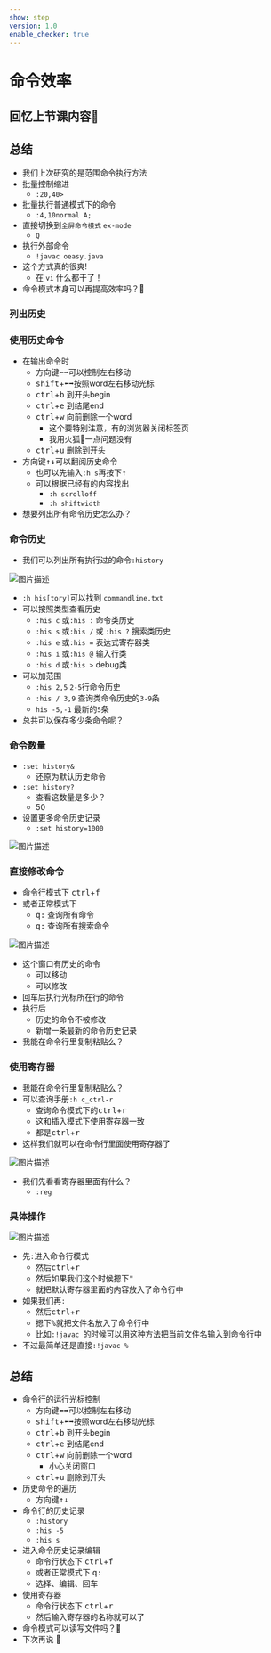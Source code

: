 ```yaml
---
show: step
version: 1.0
enable_checker: true
---
```


# 命令效率

## 回忆上节课内容🤔

## 总结
- 我们上次研究的是范围命令执行方法
- 批量控制缩进
	- `:20,40>`
- 批量执行普通模式下的命令
	- `:4,10normal A;`
- 直接切换到`全屏命令模式` `ex-mode`
	- `Q`
- 执行外部命令
	- `!javac oeasy.java`
- 这个方式真的很爽!
	- 在 `vi` 什么都干了！
- 命令模式本身可以再提高效率吗？🤔

### 列出历史

### 使用历史命令
- 在输出命令时
	- 方向键<kbd>⬅️️</kbd><kbd>➡️️️</kbd>可以控制左右移动
	- <kbd>shift</kbd>+<kbd>⬅️️</kbd><kbd>➡️️️</kbd>按照word左右移动光标
	- <kbd>ctrl</kbd>+<kbd>b</kbd> 到开头begin
	- <kbd>ctrl</kbd>+<kbd>e</kbd> 到结尾end
	- <kbd>ctrl</kbd>+<kbd>w</kbd> 向前删除一个word
		- 这个要特别注意，有的浏览器关闭标签页
		- 我用火狐🦊一点问题没有
	- <kbd>ctrl</kbd>+<kbd>u</kbd> 删除到开头
- 方向键<kbd>↑️</kbd><kbd>↓️️️</kbd>可以翻阅历史命令
	- 也可以先输入`:h s`再按下<kbd>↑️</kbd>
	- 可以根据已经有的内容找出
		- `:h scrolloff`
		- `:h shiftwidth`
- 想要列出所有命令历史怎么办？

### 命令历史
- 我们可以列出所有执行过的命令`:history`

![图片描述](https://doc.shiyanlou.com/courses/uid1190679-20210202-1612238999169)

- `:h his[tory]`可以找到 `commandline.txt`
- 可以按照类型查看历史
	- `:his c` 或`:his :` 命令类历史
	- `:his s` 或`:his /` 或 `:his ?` 搜索类历史
	- `:his e` 或`:his =` 表达式寄存器类
	- `:his i` 或`:his @` 输入行类
	- `:his d` 或`:his >` debug类
- 可以加范围
	- `:his 2,5` `2-5`行命令历史
	- `:his / 3,9` 查询类命令历史的`3-9`条
	- `his -5,-1` 最新的`5`条
- 总共可以保存多少条命令呢？

### 命令数量
- `:set history&`
	- 还原为默认历史命令
- `:set history?`
	- 查看这数量是多少？
	- 50
- 设置更多命令历史记录
	- `:set history=1000`
 
![图片描述](https://doc.shiyanlou.com/courses/uid1190679-20210807-1628303408587)

### 直接修改命令

- 命令行模式下 <kbd>ctrl</kbd>+<kbd>f</kbd>
- 或者正常模式下
	- <kbd>q</kbd><kbd>:</kbd> 查询所有命令
	- <kbd>q</kbd><kbd>:</kbd> 查询所有搜索命令

![图片描述](https://doc.shiyanlou.com/courses/uid1190679-20210807-1628304811057)

- 这个窗口有历史的命令
	- 可以移动
	- 可以修改
- 回车后执行光标所在行的命令
- 执行后
	 - 历史的命令不被修改
	 - 新增一条最新的命令历史记录
- 我能在命令行里复制粘贴么？

### 使用寄存器
- 我能在命令行里复制粘贴么？
- 可以查询手册`:h c_ctrl-r` 
	- 查询命令模式下的<kbd>ctrl</kbd>+<kbd>r</kbd>
	- 这和插入模式下使用寄存器一致
	- 都是<kbd>ctrl</kbd>+<kbd>r</kbd>
- 这样我们就可以在命令行里面使用寄存器了

![图片描述](https://doc.shiyanlou.com/courses/uid1190679-20210202-1612255335506)

- 我们先看看寄存器里面有什么？
	- `:reg`

### 具体操作
![图片描述](https://doc.shiyanlou.com/courses/uid1190679-20210202-1612255634458)

- 先`:`进入命令行模式
	- 然后<kbd>ctrl</kbd>+<kbd>r</kbd>
	- 然后如果我们这个时候摁下<kbd>"</kbd>
	- 就把默认寄存器里面的内容放入了命令行中
- 如果我们再`:`
	- 然后<kbd>ctrl</kbd>+<kbd>r</kbd>
	- 摁下<kbd>%</kbd>就把文件名放入了命令行中
	- 比如`:!javac `的时候可以用这种方法把当前文件名输入到命令行中
- 不过最简单还是直接`:!javac %`


## 总结
- 命令行的运行光标控制
	- 方向键<kbd>⬅️️</kbd><kbd>➡️️️</kbd>可以控制左右移动
	- <kbd>shift</kbd>+<kbd>⬅️️</kbd><kbd>➡️️️</kbd>按照word左右移动光标
	- <kbd>ctrl</kbd>+<kbd>b</kbd> 到开头begin
	- <kbd>ctrl</kbd>+<kbd>e</kbd> 到结尾end
	- <kbd>ctrl</kbd>+<kbd>w</kbd> 向前删除一个word
		- 小心关闭窗口
	- <kbd>ctrl</kbd>+<kbd>u</kbd> 删除到开头
- 历史命令的遍历
	- 方向键<kbd>↑️</kbd><kbd>↓️️️</kbd>
- 命令行的历史记录
	- `:history`
	- `:his -5`
	- `:his s`
- 进入命令历史记录编辑
	- 命令行状态下 <kbd>ctrl</kbd>+<kbd>f</kbd>
	- 或者正常模式下 <kbd>q</kbd><kbd>:</kbd> 
	- 选择、编辑、回车
- 使用寄存器
	- 命令行状态下 <kbd>ctrl</kbd>+<kbd>r</kbd>
	- 然后输入寄存器的名称就可以了
- 命令模式可以读写文件吗？🤔
- 下次再说 👋







